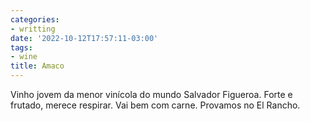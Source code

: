 ```yaml
---
categories:
- writting
date: '2022-10-12T17:57:11-03:00'
tags:
- wine
title: Amaco
---
```


Vinho jovem da menor vinícola do mundo Salvador Figueroa. Forte e frutado, merece respirar. Vai bem com carne. Provamos no El Rancho.